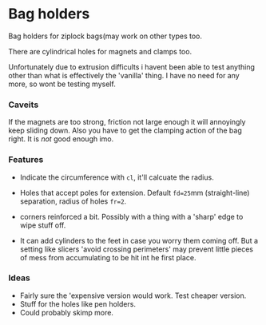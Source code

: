 
# Bag holders
Bag holders for ziplock bags(may work on other types too.

There are cylindrical holes for magnets and clamps too.

Unfortunately due to extrusion difficults i havent been able to test anything
other than what is effectively the 'vanilla' thing. I have no need for any more,
so wont be testing myself.

### Caveits
If the magnets are too strong, friction not large enough it will annoyingly keep
sliding down. Also you have to get the clamping action of the bag right. It is
*not* good enough imo.

### Features

* Indicate the circumference with `cl`, it'll calcuate the radius.

* Holes that accept poles for extension. Default `fd=25`mm (straight-line)
  separation, radius of holes `fr=2`.
  
* corners reinforced a bit. Possibly with a thing with a 'sharp' edge to wipe
  stuff off.

* It can add cylinders to the feet in case you worry them coming off.
  But a setting like slicers 'avoid crossing perimeters' may prevent little 
  pieces of mess from accumulating to be hit int he first place.

### Ideas
* Fairly sure the 'expensive version would work. Test cheaper version.
* Stuff for the holes like pen holders.
* Could probably skimp more.
